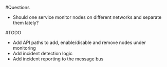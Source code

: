 #Questions

* Should one service monitor nodes on different networks and separate them lately?

#TODO

* Add API paths to add, enable/disable and remove nodes under monitoring
* Add incident detection logic
* Add incident reporting to the message bus